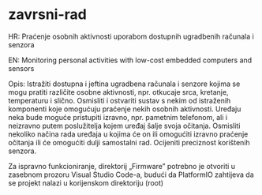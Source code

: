# zavrsni-rad
HR: Praćenje osobnih aktivnosti uporabom dostupnih ugradbenih računala i senzora

EN: Monitoring personal activities with low-cost embedded computers and sensors

Opis:
Istražiti dostupna i jeftina ugradbena računala i senzore kojima se mogu pratiti različite osobne aktivnosti, npr. otkucaje srca, kretanje, temperaturu i slično. Osmisliti i ostvariti sustav s nekim od istraženih komponenti koje omogućuju praćenje nekih osobnih aktivnosti. Uređaju neka bude moguće pristupiti izravno, npr. pametnim telefonom, ali i neizravno putem poslužitelja kojem uređaj šalje svoja očitanja. Osmisliti nekoliko načina rada uređaja u kojima će on ili omogućiti izravno praćenje očitanja ili će omogućiti dulji samostalni rad. Ocijeniti preciznost korištenih senzora.

Za ispravno funkcioniranje, direktorij „Firmware” potrebno je otvoriti u zasebnom prozoru Visual Studio Code-a, budući da PlatformIO zahtijeva da se projekt nalazi u korijenskom direktoriju (root)
